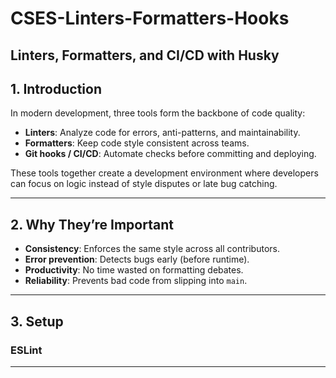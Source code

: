 # CSES-Linters-Formatters-Hooks

## Linters, Formatters, and CI/CD with Husky

## 1. Introduction  
In modern development, three tools form the backbone of code quality:  

- **Linters**: Analyze code for errors, anti-patterns, and maintainability.  
- **Formatters**: Keep code style consistent across teams.  
- **Git hooks / CI/CD**: Automate checks before committing and deploying.  

These tools together create a development environment where developers can focus on logic instead of style disputes or late bug catching.

---

## 2. Why They’re Important  
- **Consistency**: Enforces the same style across all contributors.  
- **Error prevention**: Detects bugs early (before runtime).  
- **Productivity**: No time wasted on formatting debates.  
- **Reliability**: Prevents bad code from slipping into `main`.  

---

## 3. Setup
### ESLint

---
